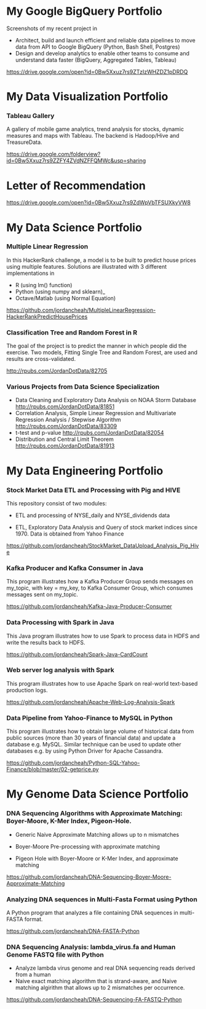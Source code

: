 # My Google BigQuery Portfolio

Screenshots of my recent project in
* Architect, build and launch efficient and reliable data pipelines to move data from API to Google BigQuery (Python, Bash Shell, Postgres)
* Design and develop analytics to enable other teams to consume and understand data faster (BigQuery, Aggregated Tables, Tableau)

https://drive.google.com/open?id=0Bw5Xxuz7rs9ZTzIzWHZDZ1pDRDQ

# My Data Visualization Portfolio

### Tableau Gallery

A gallery of mobile game analytics, trend analysis for stocks, dynamic measures and maps with Tableau.  The backend is Hadoop/Hive and TreasureData.

https://drive.google.com/folderview?id=0Bw5Xxuz7rs9ZZFY4ZVdNZFFQMWc&usp=sharing

# Letter of Recommendation

https://drive.google.com/open?id=0Bw5Xxuz7rs9ZdWpVbTFSUXkyVW8

# My Data Science Portfolio

### Multiple Linear Regression

In this HackerRank challenge, a model is to be built to predict house prices using multiple features.  Solutions are illustrated with 3 different implementations in 
* R (using lm() function)
* Python (using numpy and sklearn)_
* Octave/Matlab (using Normal Equation)

https://github.com/jordancheah/MultipleLinearRegression-HackerRankPredictHousePrices

### Classification Tree and Random Forest in R

The goal of the project is to predict the manner in which people did the exercise.  Two models, Fitting Single Tree and Random Forest, are used and results are cross-validated.

http://rpubs.com/JordanDotData/82705

### Various Projects from Data Science Specialization
* Data Cleaning and Exploratory Data Analysis on NOAA Storm Database  http://rpubs.com/JordanDotData/81851
* Correlation Analysis, Simple Linear Regression and Multivariate Regression Analysis / Stepwise Algorithm  http://rpubs.com/JordanDotData/83309
* t-test and p-value  http://rpubs.com/JordanDotData/82054
* Distribution and Central Limit Theorem  http://rpubs.com/JordanDotData/81913

# My Data Engineering Portfolio

### Stock Market Data ETL and Processing with Pig and HIVE
This repository consist of two modules:

* ETL and processing of NYSE_daily and NYSE_dividends data

* ETL, Exploratory Data Analysis and Query of stock market indices since 1970. Data is obtained from Yahoo Finance

https://github.com/jordancheah/StockMarket_DataUpload_Analysis_Pig_Hive

### Kafka Producer and Kafka Consumer in Java  

This program illustrates how a Kafka Producer Group sends messages on my_topic, with key = my_key, to Kafka Consumer Group, which consumes messages sent on my_topic.

https://github.com/jordancheah/Kafka-Java-Producer-Consumer

### Data Processing with Spark in Java  

This Java program illustrates how to use Spark to process data in HDFS and write the results back to HDFS.

https://github.com/jordancheah/Spark-Java-CardCount

### Web server log analysis with Spark

This program illustrates how to use Apache Spark on real-world text-based production logs.

https://github.com/jordancheah/Apache-Web-Log-Analysis-Spark

### Data Pipeline from Yahoo-Finance to MySQL in Python
This program illustrates how to obtain large volume of historical data from public sources (more than 30 years of financial data) and update a database e.g. MySQL.  Similar technique can be used to update other databases e.g. by using Python Driver for Apache Cassandra.

https://github.com/jordancheah/Python-SQL-Yahoo-Finance/blob/master/02-getprice.py



# My Genome Data Science Portfolio

###  DNA Sequencing Algorithms with Approximate Matching: Boyer-Moore, K-Mer Index, Pigeon-Hole.

* Generic Naive Approximate Matching allows up to n mismatches

* Boyer-Moore Pre-processing with approximate matching

* Pigeon Hole with Boyer-Moore or K-Mer Index, and approximate matching

https://github.com/jordancheah/DNA-Sequencing-Boyer-Moore-Approximate-Matching

### Analyzing DNA sequences in Multi-Fasta Format using Python

A Python program that analyzes a file containing DNA sequences in multi-FASTA format.

https://github.com/jordancheah/DNA-FASTA-Python

### DNA Sequencing Analysis: lambda_virus.fa and Human Genome FASTQ file with Python

* Analyze lambda virus genome and real DNA sequencing reads derived from a human
* Naive exact matching algorithm that is strand-aware, and Naive matching algirithm that allows up to 2 mismatches per occurrence.

https://github.com/jordancheah/DNA-Sequencing-FA-FASTQ-Python
